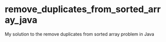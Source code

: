 # remove_duplicates_from_sorted_array_java
My solution to the remove duplicates from sorted array problem in Java
